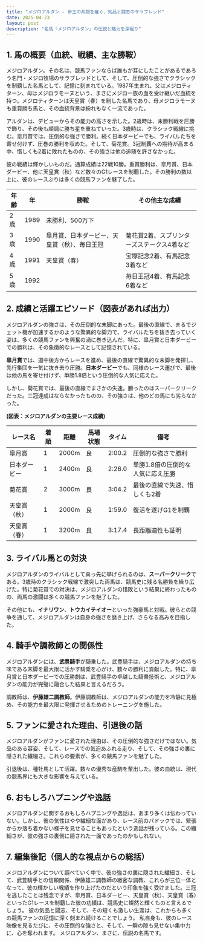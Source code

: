 ```yaml
---
title: "メジロアルダン - 帝王の系譜を継ぐ、気品と闘志のサラブレッド"
date: 2025-04-23
layout: post
description: "名馬『メジロアルダン』の伝説と魅力を深堀り"
---
```


## 1. 馬の概要（血統、戦績、主な勝鞍）

メジロアルダン。その名は、競馬ファンならば誰もが耳にしたことがあるであろう名門・メジロ牧場のサラブレッドとして、そして、圧倒的な強さでクラシックを制覇した名馬として、記憶に刻まれている。1987年生まれ、父はメジロティターン、母はメジロラモーヌという、まさにメジロ一族の血を受け継いだ血統を持つ。メジロティターンは天皇賞（春）を制した名馬であり、母メジロラモーヌも重賞勝ち馬と、その血統背景は紛れもなく一流であった。

アルダンは、デビューからその能力の高さを示した。2歳時は、未勝利戦を圧勝で飾り、その後も順調に勝ち星を重ねていった。3歳時は、クラシック戦線に挑む。皐月賞では、圧倒的な強さで勝利。続く日本ダービーでも、ライバルたちを寄せ付けず、圧巻の勝利を収めた。そして、菊花賞。3冠制覇への期待が高まる中、惜しくも2着に敗れたものの、その強さは他の追随を許さなかった。

彼の戦績は輝かしいものだ。通算成績は22戦10勝。重賞勝利は、皐月賞、日本ダービー、他に天皇賞（秋）など数々のG1レースを制覇した。その勝利の数以上に、彼のレースぶりは多くの競馬ファンを魅了した。


| 年齢 | 年 | 勝鞍                                   | その他主な成績                                  |
|-----|----|----------------------------------------|-------------------------------------------------|
| 2歳 | 1989 | 未勝利、500万下                               |                                                 |
| 3歳 | 1990 | 皐月賞、日本ダービー、天皇賞（秋）、毎日王冠 | 菊花賞2着、スプリンターズステークス4着など      |
| 4歳 | 1991 | 天皇賞（春）                            | 宝塚記念2着、有馬記念3着など                       |
| 5歳 | 1992 |                                        | 毎日王冠4着、有馬記念6着など                       |


## 2. 成績と活躍エピソード（図表があれば出力）

メジロアルダンの強さは、その圧倒的な末脚にあった。最後の直線で、まるでジェット機が加速するかのような驚異的な脚力で、ライバルたちを抜き去っていく姿は、多くの競馬ファンを興奮の渦に巻き込んだ。特に、皐月賞と日本ダービーでの勝利は、その象徴的なレースとして記憶されている。

**皐月賞**では、道中後方からレースを進め、最後の直線で驚異的な末脚を発揮し、先行集団を一気に抜き去り圧勝。**日本ダービー**でも、同様のレース運びで、最後は他の馬を寄せ付けず、単勝1.8倍という圧倒的な人気に応えた。

しかし、菊花賞では、最後の直線でまさかの失速。勝ったのはスーパークリークだった。三冠達成はならなかったものの、その強さは、他のどの馬にも劣らなかった。


**(図表：メジロアルダンの主要レース成績)**

| レース名       | 着順 | 距離 | 馬場状態 | タイム       | 備考                                     |
|---------------|-----|-----|---------|------------|------------------------------------------|
| 皐月賞         | 1   | 2000m | 良       | 2:00.2     | 圧倒的な強さで勝利                         |
| 日本ダービー     | 1   | 2400m | 良       | 2:26.0     | 単勝1.8倍の圧倒的な人気に応え圧勝         |
| 菊花賞         | 2   | 3000m | 良       | 3:04.2     | 最後の直線で失速、惜しくも2着             |
| 天皇賞（秋）   | 1   | 2000m | 良       | 1:59.0     | 復活を遂げG1を制覇                        |
| 天皇賞（春）   | 1   | 3200m | 良       | 3:17.4     | 長距離適性も証明                           |


## 3. ライバル馬との対決

メジロアルダンのライバルとして真っ先に挙げられるのは、**スーパークリーク**である。3歳時のクラシック戦線で激突した両馬は、競馬史に残る名勝負を繰り広げた。特に菊花賞での対決は、メジロアルダンの惜敗という結果に終わったものの、両馬の激闘は多くの競馬ファンを魅了した。

その他にも、**イナリワン**、**トウカイテイオー**といった強豪馬と対戦。彼らとの競争を通して、メジロアルダンは自身の強さを磨き上げ、さらなる高みを目指した。


## 4. 騎手や調教師との関係性

メジロアルダンには、**武豊騎手**が騎乗した。武豊騎手は、メジロアルダンの持ち味である末脚を最大限に活かす騎乗を心がけ、数々の勝利に貢献した。特に、皐月賞と日本ダービーでの圧勝劇は、武豊騎手の卓越した騎乗技術と、メジロアルダンの能力が完璧に融合した結果と言えるだろう。

調教師は、**伊藤雄二調教師**。伊藤調教師は、メジロアルダンの能力を冷静に見極め、その能力を最大限に発揮させるためのトレーニングを施した。


## 5. ファンに愛された理由、引退後の話

メジロアルダンがファンに愛された理由は、その圧倒的な強さだけではない。気品のある容姿、そして、レースでの気迫あふれる走り、そして、その強さの裏に隠された繊細さ。これらの要素が、多くの競馬ファンを魅了した。

引退後は、種牡馬として活躍。数々の優秀な産駒を輩出した。彼の血統は、現代の競馬界にも大きな影響を与えている。


## 6. おもしろハプニングや逸話

メジロアルダンに関するおもしろハプニングや逸話は、あまり多くは伝わっていない。しかし、彼の気性はやや繊細な面があり、レース前のパドックでは、緊張からか落ち着かない様子を見せることもあったという逸話が残っている。この繊細さが、彼の強さの裏側に隠された一面であったのかもしれない。


## 7. 編集後記（個人的な視点からの総括）

メジロアルダンについて調べていく中で、彼の強さの裏に隠された繊細さ、そして、武豊騎手との信頼関係、伊藤雄二調教師の緻密な調教、これらが三位一体となって、彼の輝かしい戦績を作り上げたのだという印象を強く受けました。三冠を逃したことは残念ですが、皐月賞、日本ダービー、天皇賞（秋）、天皇賞（春）といったG1レースを制覇した彼の功績は、競馬史に燦然と輝くものと言えるでしょう。  彼の気品と闘志、そして、その短くも激しい生涯は、これからも多くの競馬ファンの記憶に深く刻まれ続けることでしょう。  私自身も、彼のレース映像を見るたびに、その圧倒的な強さと、そして、一瞬の隙も見せない集中力に、心を奪われます。  メジロアルダン、まさに、伝説の名馬です。
